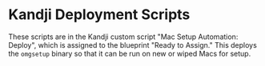 # Kandji Deployment Scripts
These scripts are in the Kandji custom script "Mac Setup Automation: Deploy", which is assigned to the blueprint "Ready to Assign." This deploys the `omgsetup` binary so that it can be run on new or wiped Macs for setup.